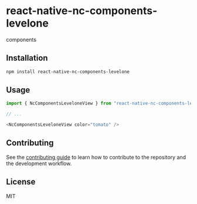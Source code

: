 # react-native-nc-components-levelone

components

## Installation

```sh
npm install react-native-nc-components-levelone
```

## Usage

```js
import { NcComponentsLeveloneView } from "react-native-nc-components-levelone";

// ...

<NcComponentsLeveloneView color="tomato" />
```

## Contributing

See the [contributing guide](CONTRIBUTING.md) to learn how to contribute to the repository and the development workflow.

## License

MIT
